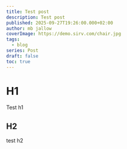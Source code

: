 ```yaml
---
title: Test post
description: Test post
published: 2025-09-27T19:26:00.000+02:00
author: mb jallow
coverImage: https://demo.sirv.com/chair.jpg
tags:
  - blog
series: Post
draft: false
toc: true
---
```

# H1

Test h1

## H2

test h2
